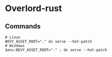 # Overlord-rust

## Commands

```
# Linux
BEVY_ASSET_ROOT="." dx serve --hot-patch
# Windows
$env:BEVY_ASSET_ROOT="." ; dx serve --hot-patch
```
